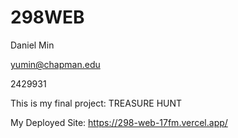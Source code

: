 # 298WEB
Daniel Min

yumin@chapman.edu

2429931

This is my final project: TREASURE HUNT

My Deployed Site: https://298-web-17fm.vercel.app/
